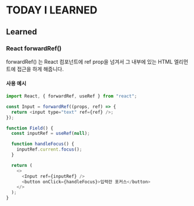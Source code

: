# TODAY I LEARNED

## Learned

### React forwardRef()

forwardRef() 는 React 컴포넌트에 ref prop을 넘겨서 그 내부에 있는 HTML 엘리먼트에 접근을 하게 해줍니다.

#### 사용 예시

```js
import React, { forwardRef, useRef } from "react";

const Input = forwardRef((props, ref) => {
  return <input type="text" ref={ref} />;
});

function Field() {
  const inputRef = useRef(null);

  function handleFocus() {
    inputRef.current.focus();
  }

  return (
    <>
      <Input ref={inputRef} />
      <button onClick={handleFocus}>입력란 포커스</button>
    </>
  );
}
```
